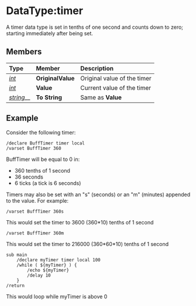 # DataType:timer

A timer data type is set in tenths of one second and counts down to zero; starting immediately after being set.

## Members

| **Type** | **Member** | **Description** |
| :--- | :--- | :--- |
| [_int_](datatype-int.md) | **OriginalValue** | Original value of the timer |
| [_int_](datatype-int.md) | **Value** | Current value of the timer |
| [_string_](datatype-string.md)\_\_ | **To String** | Same as **Value** |

## Example

Consider the following timer:

`/declare BuffTimer timer local`  
`/varset BuffTimer 360`

BuffTimer will be equal to 0 in:

* 360 tenths of 1 second
* 36 seconds
* 6 ticks (a tick is 6 seconds)

Timers may also be set with an "s" (seconds\) or an "m" \(minutes) appended to the value. For example:

`/varset BuffTimer 360s`

This would set the timer to 3600 (360\*10) tenths of 1 second

`/varset BuffTimer 360m`

This would set the timer to 216000 (360\*60\*10) tenths of 1 second

```text
sub main
    /declare myTimer timer local 100
    /while ( ${myTimer} ) {
        /echo ${myTimer}
        /delay 10
    }
/return
```

This would loop while myTimer is above 0


